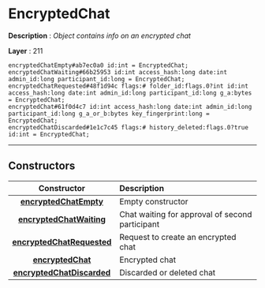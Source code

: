 # EncryptedChat

**Description** : *Object contains info on an encrypted chat*

**Layer** : 211

```tl
encryptedChatEmpty#ab7ec0a0 id:int = EncryptedChat;
encryptedChatWaiting#66b25953 id:int access_hash:long date:int admin_id:long participant_id:long = EncryptedChat;
encryptedChatRequested#48f1d94c flags:# folder_id:flags.0?int id:int access_hash:long date:int admin_id:long participant_id:long g_a:bytes = EncryptedChat;
encryptedChat#61f0d4c7 id:int access_hash:long date:int admin_id:long participant_id:long g_a_or_b:bytes key_fingerprint:long = EncryptedChat;
encryptedChatDiscarded#1e1c7c45 flags:# history_deleted:flags.0?true id:int = EncryptedChat;
```

---

## Constructors

| Constructor | Description |
| :---: | :--- |
| [**encryptedChatEmpty**](constructor/encryptedChatEmpty) | Empty constructor |
| [**encryptedChatWaiting**](constructor/encryptedChatWaiting) | Chat waiting for approval of second participant |
| [**encryptedChatRequested**](constructor/encryptedChatRequested) | Request to create an encrypted chat |
| [**encryptedChat**](constructor/encryptedChat) | Encrypted chat |
| [**encryptedChatDiscarded**](constructor/encryptedChatDiscarded) | Discarded or deleted chat |